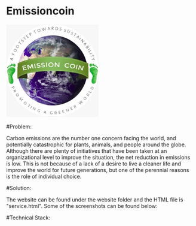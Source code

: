 # Emissioncoin
<img src="https://github.com/SMohata/EmissionCoin/blob/master/logo.jpg">

#Problem:
  <p>Carbon emissions are the number one concern facing the world, and potentially catastrophic for plants, animals, and people around the globe. Although there are plenty of initiatives that have been taken at an organizational level to improve the situation, the net reduction in emissions is low. This is not because of a lack of a desire to live a cleaner life and improve the world for future generations, but one of the perennial reasons is the role of individual choice.</p>

#Solution:


The website can be found under the website folder and the HTML file is "service.html". Some of the screenshots can be found below:

#Technical Stack:
